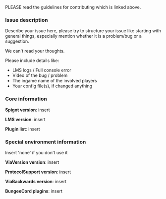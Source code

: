 PLEASE read the guidelines for contributing which is linked above.
### Issue description

Describe your issue here, please try to structure your
issue like starting with general things, especially
mention whether it is a problem/bug or a suggestion.

We can't read your thoughts.

Please include details like:
* LMS logs / Full console error
* Video of the bug / problem
* The ingame name of the involved players
* Your config file(s), if changed anything

### Core information
**Spigot version**: insert

**LMS version**: insert

**Plugin list**: insert

### Special environment information
Insert 'none' if you don't use it

**ViaVersion version**: insert

**ProtocolSupport version**: insert

**ViaBackwards version**: insert

**BungeeCord plugins**: insert